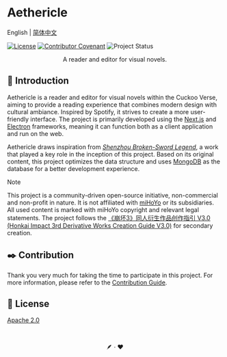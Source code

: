 # Aethericle

English | [简体中文](./README-zh-CN.md)

[![License](https://img.shields.io/badge/License-Apache%202.0-white.svg)](https://opensource.org/licenses/Apache-2.0)
[![Contributor Covenant](https://img.shields.io/badge/Contributor%20Covenant-2.1-white.svg)](code_of_conduct.md)
![Project Status](https://img.shields.io/badge/Status-Active%20Development-white)

<p align="center">A reader and editor for visual novels.</p>

## 📖 Introduction

Aethericle is a reader and editor for visual novels within the Cuckoo Verse, aiming to provide a reading experience that combines modern design with cultural ambiance. Inspired by Spotify, it strives to create a more user-friendly interface. The project is primarily developed using the [Next.js](https://nextjs.org) and [Electron](https://www.electronjs.org/) frameworks, meaning it can function both as a client application and run on the web.

Aethericle draws inspiration from [*Shenzhou Broken-Sword Legend*](https://webstatic.mihoyo.com/bh3/event/novel-7swords/index.html#/), a work that played a key role in the inception of this project. Based on its original content, this project optimizes the data structure and uses [MongoDB](https://www.mongodb.com/) as the database for a better development experience.

> [!NOTE]
> This project is a community-driven open-source initiative, non-commercial and non-profit in nature. It is not affiliated with [miHoYo](https://www.mihoyo.com) or its subsidiaries. All used content is marked with miHoYo copyright and relevant legal statements. The project follows the [《崩坏3》同人衍生作品创作指引 V3.0 (Honkai Impact 3rd Derivative Works Creation Guide V3.0)](https://bh3.mihoyo.com/news/695/120990) for secondary creation.

## ✒️ Contribution
Thank you very much for taking the time to participate in this project. For more information, please refer to the [Contribution Guide](./CONTRIBUTING.md).

## 📜 License
[Apache 2.0](../LICENSE.md)

<br />

<p align="center">🪶 · ❤️</p>